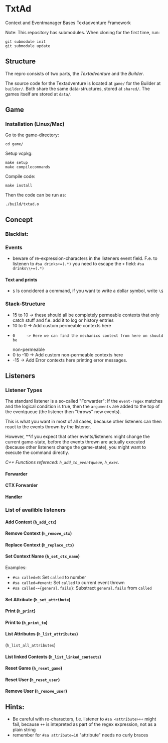# TxtAd 
Context and Eventmanager Bases Textadventure Framework

Note: This repository has submodules. When cloning for the first time, run: 
```
git submodule init
git submodule update 
```

## Structure 
The repro consists of two parts, the *Textadventure* and the *Builder*.

The source code for the Textadventure is located at `game/` for the Builder at
`builder/`. Both share the same data-structures, stored at `shared/`. The games
itself are stored at `data/`.

## Game 

### Installation (Linux/Mac)
Go to the game-directory: 
```
cd game/ 
``` 

Setup vcpkg: 
``` 
make setup
make compilecommands 
``` 

Compile code:
``` 
make install 
```

Then the code can be run as:
``` 
./build/txtad.o
```

## Concept 

### Blacklist: 

### Events
- beware of re-expression-characters in the listeners event field. F.e. to
  listenen to `#sa drinks+=(.*)` you need to escape the `+` field: `#sa drinks\\+=(.*)`

#### Text and prints 
- `$` Is concidered a command, if you want to write a dollar symbol, write `\$` 

### Stack-Structure 

- 15 to  10 -> these should all be completely permeable contexts that only catch
  stuff and f.e. add it to log or history entries 
- 10 to   0 -> Add custom permeable contexts here
-     0     -> Here we can find the mechanics context from here on should be
  non-permeable 
-  0 to -10 -> Add custom non-permeable contexts here
- -15       -> Add Error contexts here printing error messages.

## Listeners 

### Listener Types 

The standard listener is a so-called "Forwarder": If the `event-regex` matches and
the logical condition is true, then the `arguments` are added to the top of the
eventqueue (the listener then "throws" new events). 

This is what you want in most of all cases, because other listeners can then
react to the events thrown by the listener. 

However, **if you expect that other events/listeners might change the current
game-state, before the events thrown are actually executed (because other listeners
change the game-state), you might want to execute the command directly. 

*C++ Functions refereced: `h_add_to_eventqueue`, `h_exec`.*

#### Forwarder 
#### CTX Forwarder
#### Handler

### List of availible listeners 

#### Add Context (`h_add_ctx`)

#### Remove Context (`h_remove_ctx`)

#### Replace Context (`h_replace_ctx`)

#### Set Context Name (`h_set_ctx_name`)
Examples: 
- `#sa called=0`: Set `called` to number
- `#sa called=#event`: Set `called` to current event thrown
- `#sa called-={general.fails}`: Substract `general.fails` from `called`

#### Set Attribute (`h_set_attribute`)

#### Print (`h_print`)

#### Print to (`h_print_to`)

#### List Attributes (`h_list_attributes`)

(`h_list_all_attributes`)

#### List linked Contexts (`h_list_linked_contexts`)

#### Reset Game (`h_reset_game`)

#### Reset User (`h_reset_user`)

#### Remove User (`h_remove_user`)


## Hints: 
- Be careful with re-characters, f.e. listener to `#sa <attribute>++` might
  fail, because `++` is intepreted as part of the regex expression, not as a
  plain string
- remember for `#sa attribute=10` "attribute" needs no curly braces
